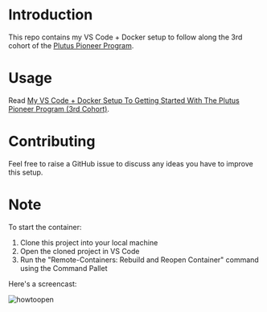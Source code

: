 # Introduction

This repo contains my VS Code + Docker setup to follow along the 3rd cohort of the [Plutus Pioneer Program](https://testnets.cardano.org/en/plutus-pioneer-program/).

# Usage

Read [My VS Code + Docker Setup To Getting Started With The Plutus Pioneer Program (3rd Cohort)](https://medium.com/@_init_/my-vs-code-docker-setup-to-getting-started-with-the-plutus-pioneer-program-3rd-cohort-cd6836fa4eee).

# Contributing

Feel free to raise a GitHub issue to discuss any ideas you have to improve this setup.

# Note

To start the container:

1. Clone this project into your local machine
2. Open the cloned project in VS Code
3. Run the "Remote-Containers: Rebuild and Reopen Container" command using the Command Pallet

Here's a screencast:

![howtoopen](https://user-images.githubusercontent.com/2398765/149677170-b8906942-8c20-49fc-a0a6-f5175ae7b6c2.gif)

